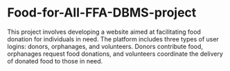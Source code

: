 # Food-for-All-FFA-DBMS-project
This project involves developing a website aimed at facilitating food donation for individuals in need. The platform includes three types of user logins: donors, orphanages, and volunteers.  Donors contribute food, orphanages request food donations, and volunteers coordinate the delivery of donated food to those in need.
